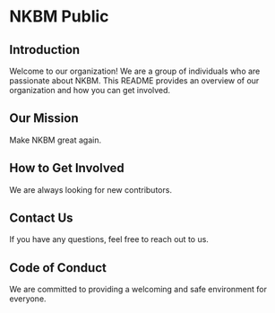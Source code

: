 # NKBM Public

## Introduction

Welcome to our organization! We are a group of individuals who are passionate about NKBM. This README provides an overview of our organization and how you can get involved.

## Our Mission

Make NKBM great again.

## How to Get Involved

We are always looking for new contributors.

## Contact Us

If you have any questions, feel free to reach out to us.

## Code of Conduct

We are committed to providing a welcoming and safe environment for everyone.
